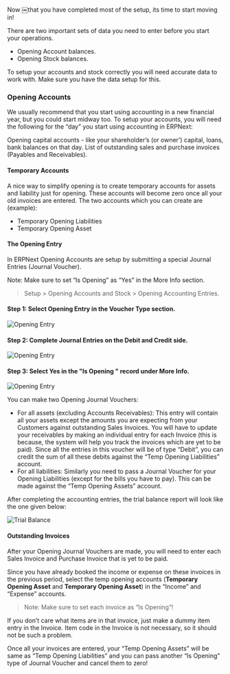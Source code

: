 Now ￼that you have completed most of the setup, its time to start moving in!

There are two important sets of data you need to enter before you start your
operations.

  * Opening Account balances.
  * Opening Stock balances.

To setup your accounts and stock correctly you will need accurate data to work
with. Make sure you have the data setup for this.

### Opening Accounts

We usually recommend that you start using accounting in a new financial year,
but you could start midway too. To setup your accounts, you will need the
following for the “day” you start using accounting in ERPNext:

Opening capital accounts - like your shareholder’s (or owner’) capital, loans,
bank balances on that day. List of outstanding sales and purchase invoices
(Payables and Receivables).

#### Temporary Accounts

A nice way to simplify opening is to create temporary accounts for assets and
liability just for opening. These accounts will become zero once all your old
invoices are entered. The two accounts which you can create are (example):

  * Temporary Opening Liabilities
  * Temporary Opening Asset

#### The Opening Entry

In ERPNext Opening Accounts are setup by submitting a special Journal Entries
(Journal Voucher).

Note: Make sure to set “Is Opening” as “Yes” in the More Info section.

> Setup > Opening Accounts and Stock > Opening Accounting Entries.

#### Step 1: Select Opening Entry in the Voucher Type section.

![Opening Entry](assets/erpnext_org/images/erpnext/opening-entry.png)



#### Step 2: Complete Journal Entries on the Debit and Credit side.

![Opening Entry](assets/erpnext_org/images/erpnext/opening-entry-1.png)



#### Step 3: Select Yes in the "Is Opening " record under More Info.

![Opening Entry](assets/erpnext_org/images/erpnext/opening-entry-2.png)

You can make two Opening Journal Vouchers:

  * For all assets (excluding Accounts Receivables): This entry will contain all your assets except the amounts you are expecting from your Customers against outstanding Sales Invoices. You will have to update your receivables by making an individual entry for each Invoice (this is because, the system will help you track the invoices which are yet to be paid). Since all the entries in this voucher will be of type “Debit”, you can credit the sum of all these debits against the “Temp Opening Liabilities” account.
  * For all liabilities: Similarly you need to pass a Journal Voucher for your Opening Liabilities (except for the bills you have to pay). This can be made against the “Temp Opening Assets” account.

After completing the accounting entries, the trial balance report will look
like the one given below:

![Trial Balance](assets/erpnext_org/images/erpnext/trial-balance-1.png)

#### Outstanding Invoices

After your Opening Journal Vouchers are made, you will need to enter each
Sales Invoice and Purchase Invoice that is yet to be paid.

Since you have already booked the income or expense on these invoices in the
previous period, select the temp opening accounts (**Temporary Opening Asset** and **Temporary Opening Asset**) in the “Income” and
“Expense” accounts.

> Note: Make sure to set each invoice as “Is Opening”!

If you don’t care what items are in that invoice, just make a dummy item entry
in the Invoice. Item code in the Invoice is not necessary, so it should not be
such a problem.

Once all your invoices are entered, your “Temp Opening Assets” will be same as
“Temp Opening Liabilities” and you can pass another “Is Opening” type of
Journal Voucher and cancel them to zero!


